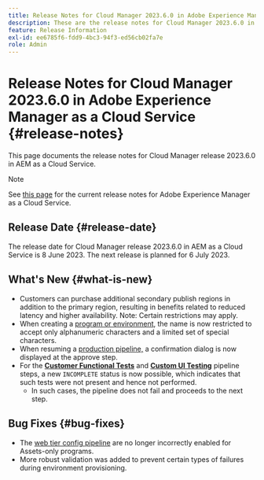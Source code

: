 ```yaml
---
title: Release Notes for Cloud Manager 2023.6.0 in Adobe Experience Manager as a Cloud Service
description: These are the release notes for Cloud Manager 2023.6.0 in AEM as a Cloud Service.
feature: Release Information
exl-id: ee6785f6-fdd9-4bc3-94f3-ed56cb02fa7e
role: Admin
---
```

# Release Notes for Cloud Manager 2023.6.0 in Adobe Experience Manager as a Cloud Service {#release-notes}

This page documents the release notes for Cloud Manager release 2023.6.0 in AEM as a Cloud Service.

>[!NOTE]
>
>See [this page](/help/release-notes/release-notes-cloud/release-notes-current.md) for the current release notes for Adobe Experience Manager as a Cloud Service.

## Release Date {#release-date}

The release date for Cloud Manager release 2023.6.0 in AEM as a Cloud Service is 8 June 2023. The next release is planned for 6 July 2023.

## What's New {#what-is-new}

* Customers can purchase additional secondary publish regions in addition to the primary region, resulting in benefits related to reduced latency and higher availability. Note: Certain restrictions may apply. 
* When creating a [program or environment,](/help/implementing/cloud-manager/getting-access-to-aem-in-cloud/program-types.md) the name is now restricted to accept only alphanumeric characters and a limited set of special characters.
* When resuming a [production pipeline,](/help/implementing/cloud-manager/configuring-pipelines/configuring-production-pipelines.md) a confirmation dialog is now displayed at the approve step.
* For the **[Customer Functional Tests](/help/implementing/cloud-manager/functional-testing.md#custom-functional-testing)** and **[Custom UI Testing](/help/implementing/cloud-manager/ui-testing.md)** pipeline steps, a new `INCOMPLETE` status is now possible, which indicates that such tests were not present and hence not performed.
  * In such cases, the pipeline does not fail and proceeds to the next step.

## Bug Fixes {#bug-fixes}

* The [web tier config pipeline](/help/implementing/cloud-manager/configuring-pipelines/introduction-ci-cd-pipelines.md#web-tier-config-pipelines) are no longer incorrectly enabled for Assets-only programs.
* More robust validation was added to prevent certain types of failures during environment provisioning.
